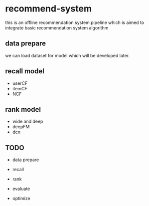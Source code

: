 # recommend-system
this is an offline recommendation system pipeline which is aimed to integrate basic recommendation system algorithm

## data prepare

we can load dataset for model which will be developed later.

## recall model

- userCF
- itemCF
- NCF

## rank model

- wide and deep
- deepFM
- dcn

## TODO

- data prepare

- recall
- rank
- evaluate
- optimize



